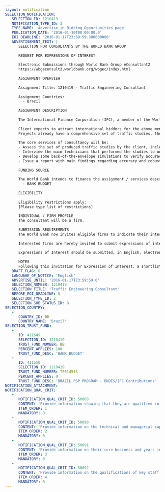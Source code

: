 ```yaml
---
layout: notification
SELECTION_NOTIFICATION: 
   SELECTION_ID: 1210419
   NOTIFICATION_TYPE_ID: 3
   TYPE_NAME: 'Advertise in Bidding Opportunities page'
   PUBLICATION_DATE: '2016-01-10T00:00:00.0'
   EOI_DEADLINE: '2016-01-17T23:59:59.900000000'
   ADVERTISEMENT_TEXT: |
      SELECTION FOR CONSULTANTS BY THE WORLD BANK GROUP
      
      REQUEST FOR EXPRESSIONS OF INTEREST
      
      Electronic Submissions through World Bank Group eConsultant2
      https://wbgeconsult2.worldbank.org/wbgec/index.html
      
      ASSIGNMENT OVERVIEW
      
      Assignment Title: 1210419 - Traffic Engineering Consultant
      
      Assignment Countries:
        - Brazil
      
      ASSIGNMENT DESCRIPTION
      
      The International Finance Corporation (IFC), a member of the World Bank Group, is being considered as lead advisor to structure and promote a new Roads Concession Program. 
       
      Client expects to attract international bidders for the above mentioned Program
      Projects already have a comprehensive set of traffic studies, thus IFC is currently willing to hire a Traffic Engineering specialized Consultant to assess the quality and completeness of the existing studies. 
      
      The core services of consultancy will be:
      - Assess the set of produced traffic studies by the client, including databases, simulations and methodologies. 
      - Interview the main technicians that performed the studies to understand the process and main adopted assumptions
      - Develop some back-of-the-envelope simulations to verify accuracy on findings
      - Issue a report with main findings regarding accuracy and robustness of the findings
      
      FUNDING SOURCE
      
      The World Bank intends to finance the assignment / services described below under the following trust fund(s):
        - BANK BUDGET
      
      ELIGIBILITY
      
      Eligibility restrictions apply:
      [Please type list of restrictions]
      
      INDIVIDUAL / FIRM PROFILE
      The consultant will be a firm. 
      
      SUBMISSION REQUIREMENTS
      The World Bank now invites eligible firms to indicate their interest in providing the services.  Interested firms must provide information indicating that they are qualified to perform the services (brochures, description of similar assignments, experience in similar conditions, availability of appropriate skills among staff, etc. for firms; CV and cover letter for individuals).  Please note that the total size of all attachments should be less than 5MB.  Consultants may associate to enhance their qualifications.
      
      Interested firms are hereby invited to submit expressions of interest.
      
      Expressions of Interest should be submitted, in English, electronically through World Bank Group eTendering (https://wbgeconsult2.worldbank.org/wbgec/index.html)
      
      NOTES
      Following this invitation for Expression of Interest, a shortlist of qualified firms will be formally invited to submit proposals.  Shortlisting and selection will be subject to the availability of funding.
   DRAFT_FLAG: 0
   LANGUAGE_OF_NOTICE: 'English'
   ADVERTISE_UNTIL: '2016-01-17T23:59:59.0'
   SELECTION_NUMBER: 1210419
   SELECTION_TITLE: 'Traffic Engineering Consultant'
   BEFORE_EOI_DEADLINE: 5
   SELECTION_TYPE_ID: 2
   SELECTION_SUB_STATUS_ID: 8
SELECTION_COUNTRY: 
   - 
      COUNTRY_ID: BR
      COUNTRY_NAME: 'Brazil'
SELECTION_TRUST_FUND: 
   - 
      ID: 411649
      SELECTION_ID: 1210419
      TRUST_FUND_NUMBER: BB
      PERCENT_APPLIES: 100
      TRUST_FUND_DESC: 'BANK BUDGET'
   - 
      ID: 411650
      SELECTION_ID: 1210419
      TRUST_FUND_NUMBER: TF014513
      PERCENT_APPLIES: 0
      TRUST_FUND_DESC: 'BRAZIL PSP PROGRAM - BNDES/IFC Contributions'
NOTIFICATION_ATTACHMENT: 
NOTIFICATION_QUAL_CRIT: 
   - 
      NOTIFICATION_QUAL_CRIT_ID: 50089
      CONTENT: 'Provide information showing that they are qualified in the field of the assignment.'
      ITEM_ORDER: 1
      MANDATORY: 0
   - 
      NOTIFICATION_QUAL_CRIT_ID: 50090
      CONTENT: 'Provide information on the technical and managerial capabilities of the firm.'
      ITEM_ORDER: 2
      MANDATORY: 0
   - 
      NOTIFICATION_QUAL_CRIT_ID: 50091
      CONTENT: 'Provide information on their core business and years in business.'
      ITEM_ORDER: 3
      MANDATORY: 0
   - 
      NOTIFICATION_QUAL_CRIT_ID: 50092
      CONTENT: 'Provide information on the qualifications of key staff.'
      ITEM_ORDER: 4
      MANDATORY: 0
---
```

